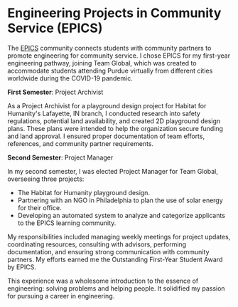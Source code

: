 # Engineering Projects in Community Service (EPICS)

The <a href="https://engineering.purdue.edu/EPICSlearning" target="_blank" title="Click">EPICS</a> community connects students with community partners to promote engineering for community service. I chose EPICS for my first-year engineering pathway, joining Team Global, which was created to accommodate students attending Purdue virtually from different cities worldwide during the COVID-19 pandemic.

**First Semester**: Project Archivist

As a Project Archivist for a playground design project for Habitat for Humanity's Lafayette, IN branch, I conducted research into safety regulations, potential land availability, and created 2D playground design plans. These plans were intended to help the organization secure funding and land approval. I ensured proper documentation of team efforts, references, and community partner requirements.

**Second Semester**: Project Manager

In my second semester, I was elected Project Manager for Team Global, overseeing three projects:

- The Habitat for Humanity playground design.
- Partnering with an NGO in Philadelphia to plan the use of solar energy for their office.
- Developing an automated system to analyze and categorize applicants to the EPICS learning community.

My responsibilities included managing weekly meetings for project updates, coordinating resources, consulting with advisors, performing documentation, and ensuring strong communication with community partners. My efforts earned me the Outstanding First-Year Student Award by EPICS.

This experience was a wholesome introduction to the essence of engineering: solving problems and helping people. It solidified my passion for pursuing a career in engineering.